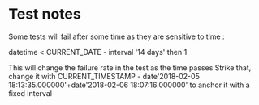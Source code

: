 # Test notes

Some tests will fail after some time as they are sensitive to time :

datetime < CURRENT_DATE - interval '14 days' then 1

This will change the failure rate in the test as the time passes
Strike that, change it with CURRENT_TIMESTAMP - date'2018-02-05 18:13:35.000000'+date'2018-02-06 18:07:16.000000' to anchor it with a fixed interval

